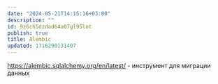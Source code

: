 ```yaml
---
date: "2024-05-21T14:15:16+03:00"
description: ""
id: 9z6ch5dzdad64a07gl95lot
publish: true
title: Alembic
updated: 1716290131407
---
```


<https://alembic.sqlalchemy.org/en/latest/> - инструмент для миграции данных
